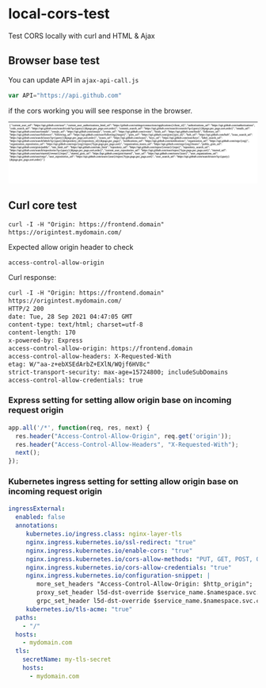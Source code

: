 # local-cors-test
Test CORS locally with curl and HTML &amp; Ajax

## Browser base test

You can update API in `ajax-api-call.js`
```js
var API="https://api.github.com"
```
if the cors working you will see response in the browser.

![Browser sucess response](https://github.com/Adiii717/local-cors-test/blob/main/images/api-response.png)

## Curl core test

```shell
curl -I -H "Origin: https://frontend.domain"  https://origintest.mydomain.com/
```

Expected allow origin header to check

```shell
access-control-allow-origin
```

Curl response:

```shell
curl -I -H "Origin: https://frontend.domain"  https://origintest.mydomain.com/
HTTP/2 200
date: Tue, 28 Sep 2021 04:47:05 GMT
content-type: text/html; charset=utf-8
content-length: 170
x-powered-by: Express
access-control-allow-origin: https://frontend.domain
access-control-allow-headers: X-Requested-With
etag: W/"aa-z+ebXSEdArbZ+EXlN/WQjf6HV8c"
strict-transport-security: max-age=15724800; includeSubDomains
access-control-allow-credentials: true
```

### Express setting for setting allow origin base on incoming request origin

```js
app.all('/*', function(req, res, next) {
  res.header("Access-Control-Allow-Origin", req.get('origin'));
  res.header("Access-Control-Allow-Headers", "X-Requested-With");
  next();
});
```

### Kubernetes ingress setting for setting allow origin base on incoming request origin

```yaml
ingressExternal:
  enabled: false
  annotations: 
     kubernetes.io/ingress.class: nginx-layer-tls
     nginx.ingress.kubernetes.io/ssl-redirect: "true"
     nginx.ingress.kubernetes.io/enable-cors: "true"
     nginx.ingress.kubernetes.io/cors-allow-methods: "PUT, GET, POST, OPTIONS, DELETE"
     nginx.ingress.kubernetes.io/cors-allow-credentials: "true"
     nginx.ingress.kubernetes.io/configuration-snippet: |
        more_set_headers "Access-Control-Allow-Origin: $http_origin";
        proxy_set_header l5d-dst-override $service_name.$namespace.svc.cluster.local:$service_port;
        grpc_set_header l5d-dst-override $service_name.$namespace.svc.cluster.local:$service_port;
     kubernetes.io/tls-acme: "true"
  paths:
    - "/"
  hosts:
    - mydomain.com
  tls:
    secretName: my-tls-secret
    hosts:
      - mydomain.com
```